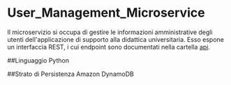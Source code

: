 # User_Management_Microservice

Il microservizio si occupa di gestire le informazioni amministrative degli utenti dell'applicazione di supporto alla didattica universitaria.
Esso espone un interfaccia REST, i cui endpoint sono documentati nella cartella [api](api/).

##Linguaggio
Python

##Strato di Persistenza
Amazon DynamoDB
